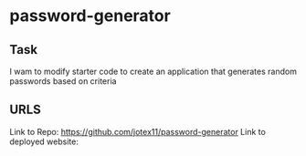 # password-generator

## Task 
I wam to modify starter code to create an application that generates random passwords based on criteria

## URLS
Link to Repo: https://github.com/jotex11/password-generator
Link to deployed website: 


